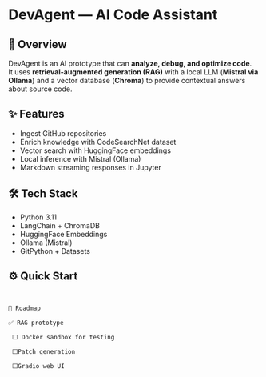 # DevAgent — AI Code Assistant

## 🚀 Overview
DevAgent is an AI prototype that can **analyze, debug, and optimize code**.  
It uses **retrieval-augmented generation (RAG)** with a local LLM (**Mistral via Ollama**) and a vector database (**Chroma**) to provide contextual answers about source code.

## ✨ Features
- Ingest GitHub repositories  
- Enrich knowledge with CodeSearchNet dataset  
- Vector search with HuggingFace embeddings  
- Local inference with Mistral (Ollama)  
- Markdown streaming responses in Jupyter  

## 🛠️ Tech Stack
- Python 3.11  
- LangChain + ChromaDB  
- HuggingFace Embeddings  
- Ollama (Mistral)  
- GitPython + Datasets  

## ⚙️ Quick Start
```bash


📅 Roadmap

✅ RAG prototype

 ⬜ Docker sandbox for testing

 ⬜Patch generation

 ⬜Gradio web UI
